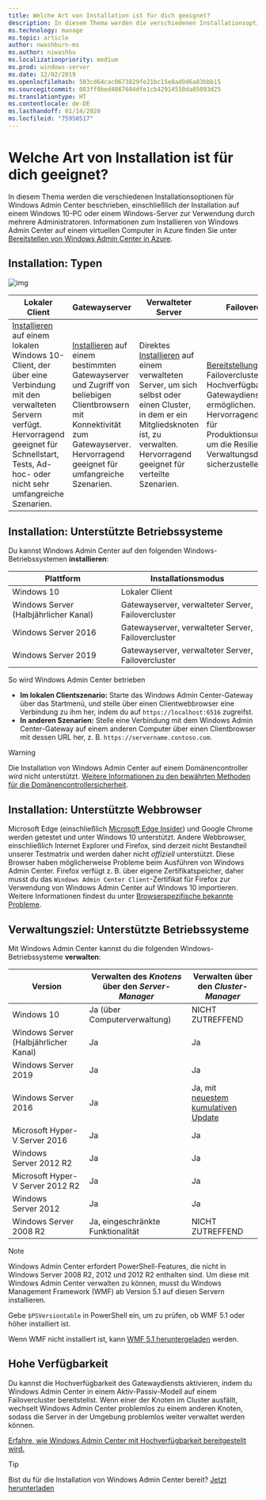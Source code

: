 ```yaml
---
title: Welche Art von Installation ist für dich geeignet?
description: In diesem Thema werden die verschiedenen Installationsoptionen für Windows Admin Center beschrieben, einschließlich der Installation auf einem Windows 10-PC oder einem Windows-Server zur Verwendung durch mehrere Administratoren.
ms.technology: manage
ms.topic: article
author: nwashburn-ms
ms.author: niwashbu
ms.localizationpriority: medium
ms.prod: windows-server
ms.date: 12/02/2019
ms.openlocfilehash: 503cd64cac0673829fe21bc15e8ad9d6a83bbb15
ms.sourcegitcommit: 083ff9bed4867604dfe1cb42914550da05093d25
ms.translationtype: HT
ms.contentlocale: de-DE
ms.lasthandoff: 01/14/2020
ms.locfileid: "75950517"
---
```

# <a name="what-type-of-installation-is-right-for-you"></a>Welche Art von Installation ist für dich geeignet?

In diesem Thema werden die verschiedenen Installationsoptionen für Windows Admin Center beschrieben, einschließlich der Installation auf einem Windows 10-PC oder einem Windows-Server zur Verwendung durch mehrere Administratoren. Informationen zum Installieren von Windows Admin Center auf einem virtuellen Computer in Azure finden Sie unter [Bereitstellen von Windows Admin Center in Azure](../azure/deploy-wac-in-azure.md).

## <a name="installation-types"></a>Installation: Typen

![img](../media/deployment-options/install-options.PNG)

| Lokaler Client                                | Gatewayserver                                  | Verwalteter Server                               | Failovercluster                           |
|---------------------------------------------|-------------------------------------------------|----------------------------------------------|--------------------------------------------|
| [Installieren](../deploy/install.md) auf einem lokalen Windows 10-Client, der über eine Verbindung mit den verwalteten Servern verfügt.  Hervorragend geeignet für Schnellstart, Tests, Ad-hoc- oder nicht sehr umfangreiche Szenarien. |[Installieren](../deploy/install.md) auf einem bestimmten Gatewayserver und Zugriff von beliebigen Clientbrowsern mit Konnektivität zum Gatewayserver.  Hervorragend geeignet für umfangreiche Szenarien. | Direktes [Installieren](../deploy/install.md) auf einem verwalteten Server, um sich selbst oder einen Cluster, in dem er ein Mitgliedsknoten ist, zu verwalten.  Hervorragend geeignet für verteilte Szenarien. | [Bereitstellung](#high-availability) in einem Failovercluster, um die Hochverfügbarkeit des Gatewaydiensts zu ermöglichen. Hervorragend geeignet für Produktionsumgebungen, um die Resilienz deines Verwaltungsdiensts sicherzustellen. |

## <a name="installation-supported-operating-systems"></a>Installation: Unterstützte Betriebssysteme

Du kannst Windows Admin Center auf den folgenden Windows-Betriebssystemen **installieren**:

| **Plattform**                       | **Installationsmodus** |
| -----------------------------------| --------------------- |
| Windows 10                         | Lokaler Client |
| Windows Server (Halbjährlicher Kanal) | Gatewayserver, verwalteter Server, Failovercluster |
| Windows Server 2016                | Gatewayserver, verwalteter Server, Failovercluster |
| Windows Server 2019                | Gatewayserver, verwalteter Server, Failovercluster |

So wird Windows Admin Center betrieben

- **Im lokalen Clientszenario:** Starte das Windows Admin Center-Gateway über das Startmenü, und stelle über einen Clientwebbrowser eine Verbindung zu ihm her, indem du auf `https://localhost:6516` zugreifst.
- **In anderen Szenarien:** Stelle eine Verbindung mit dem Windows Admin Center-Gateway auf einem anderen Computer über einen Clientbrowser mit dessen URL her, z. B. `https://servername.contoso.com`.

> [!WARNING]
> Die Installation von Windows Admin Center auf einem Domänencontroller wird nicht unterstützt. [Weitere Informationen zu den bewährten Methoden für die Domänencontrollersicherheit](https://docs.microsoft.com/windows-server/identity/ad-ds/plan/security-best-practices/securing-domain-controllers-against-attack).

## <a name="installation-supported-web-browsers"></a>Installation: Unterstützte Webbrowser

Microsoft Edge (einschließlich [Microsoft Edge Insider](https://microsoftedgeinsider.com)) und Google Chrome werden getestet und unter Windows 10 unterstützt. Andere Webbrowser, einschließlich Internet Explorer und Firefox, sind derzeit nicht Bestandteil unserer Testmatrix und werden daher nicht *offiziell* unterstützt. Diese Browser haben möglicherweise Probleme beim Ausführen von Windows Admin Center. Firefox verfügt z. B. über eigene Zertifikatspeicher, daher musst du das `Windows Admin Center Client`-Zertifikat für Firefox zur Verwendung von Windows Admin Center auf Windows 10 importieren. Weitere Informationen findest du unter [Browserspezifische bekannte Probleme](../support/known-issues.md#browser-specific-issues).

## <a name="management-target-supported-operating-systems"></a>Verwaltungsziel: Unterstützte Betriebssysteme

Mit Windows Admin Center kannst du die folgenden Windows-Betriebssysteme **verwalten**:

| Version | Verwalten des *Knotens* über den *Server-Manager* | Verwalten über den *Cluster-Manager* |
| ------------------------- |--------------- | ----- |
| Windows 10 | Ja (über Computerverwaltung) | NICHT ZUTREFFEND |
| Windows Server (Halbjährlicher Kanal) | Ja | Ja |
| Windows Server 2019 | Ja | Ja |
| Windows Server 2016 | Ja | Ja, mit [neuestem kumulativen Update](../use/manage-hyper-converged.md#prepare-your-windows-server-2016-cluster-for-windows-admin-center) |
| Microsoft Hyper-V Server 2016 | Ja | Ja |
| Windows Server 2012 R2 | Ja | Ja |
| Microsoft Hyper-V Server 2012 R2 | Ja | Ja |
| Windows Server 2012 | Ja | Ja |
| Windows Server 2008 R2 | Ja, eingeschränkte Funktionalität | NICHT ZUTREFFEND |

> [!NOTE]
> Windows Admin Center erfordert PowerShell-Features, die nicht in Windows Server 2008 R2, 2012 und 2012 R2 enthalten sind. Um diese mit Windows Admin Center verwalten zu können, musst du Windows Management Framework (WMF) ab Version 5.1 auf diesen Servern installieren.
> 
> Gebe `$PSVersiontable` in PowerShell ein, um zu prüfen, ob WMF 5.1 oder höher installiert ist. 
> 
> Wenn WMF nicht installiert ist, kann [WMF 5.1 heruntergeladen](https://www.microsoft.com/download/details.aspx?id=54616) werden.

## <a name="high-availability"></a>Hohe Verfügbarkeit

Du kannst die Hochverfügbarkeit des Gatewaydiensts aktivieren, indem du Windows Admin Center in einem Aktiv-Passiv-Modell auf einem Failovercluster bereitstellst. Wenn einer der Knoten im Cluster ausfällt, wechselt Windows Admin Center problemlos zu einem anderen Knoten, sodass die Server in der Umgebung problemlos weiter verwaltet werden können.

[Erfahre, wie Windows Admin Center mit Hochverfügbarkeit bereitgestellt wird.](../deploy/high-availability.md)

> [!Tip]
> Bist du für die Installation von Windows Admin Center bereit? [Jetzt herunterladen](https://aka.ms/windowsadmincenter)
